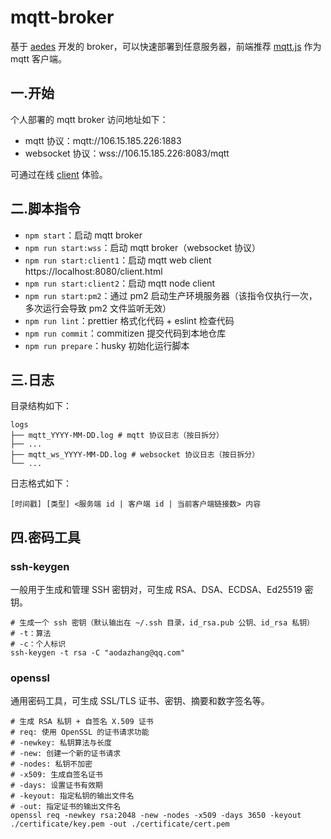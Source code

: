 # mqtt-broker

基于 [aedes](https://github.com/moscajs/aedes) 开发的 broker，可以快速部署到任意服务器，前端推荐 [mqtt.js](https://github.com/mqttjs/MQTT.js) 作为 mqtt 客户端。

## 一.开始

个人部署的 mqtt broker 访问地址如下：

- mqtt 协议：mqtt://106.15.185.226:1883
- websocket 协议：wss://106.15.185.226:8083/mqtt

可通过在线 [client](https://project.aodazhang.com/mqtt-client/) 体验。

## 二.脚本指令

- `npm start`：启动 mqtt broker
- `npm run start:wss`：启动 mqtt broker（websocket 协议）
- `npm run start:client1`：启动 mqtt web client https://localhost:8080/client.html
- `npm run start:client2`：启动 mqtt node client
- `npm run start:pm2`：通过 pm2 启动生产环境服务器（该指令仅执行一次，多次运行会导致 pm2 文件监听无效）
- `npm run lint`：prettier 格式化代码 + eslint 检查代码
- `npm run commit`：commitizen 提交代码到本地仓库
- `npm run prepare`：husky 初始化运行脚本

## 三.日志

目录结构如下：

```
logs
├── mqtt_YYYY-MM-DD.log # mqtt 协议日志（按日拆分）
├── ...
├── mqtt_ws_YYYY-MM-DD.log # websocket 协议日志（按日拆分）
└── ...
```

日志格式如下：

```
[时间戳] [类型] <服务端 id | 客户端 id | 当前客户端链接数> 内容
```

## 四.密码工具

### ssh-keygen

一般用于生成和管理 SSH 密钥对，可生成 RSA、DSA、ECDSA、Ed25519 密钥。

```shell
# 生成一个 ssh 密钥（默认输出在 ~/.ssh 目录，id_rsa.pub 公钥、id_rsa 私钥）
# -t：算法
# -c：个人标识
ssh-keygen -t rsa -C "aodazhang@qq.com"
```

### openssl

通用密码工具，可生成 SSL/TLS 证书、密钥、摘要和数字签名等。

```shell
# 生成 RSA 私钥 + 自签名 X.509 证书
# req: 使用 OpenSSL 的证书请求功能
# -newkey: 私钥算法与长度
# -new: 创建一个新的证书请求
# -nodes: 私钥不加密
# -x509: 生成自签名证书
# -days: 设置证书有效期
# -keyout: 指定私钥的输出文件名
# -out: 指定证书的输出文件名
openssl req -newkey rsa:2048 -new -nodes -x509 -days 3650 -keyout ./certificate/key.pem -out ./certificate/cert.pem
```
